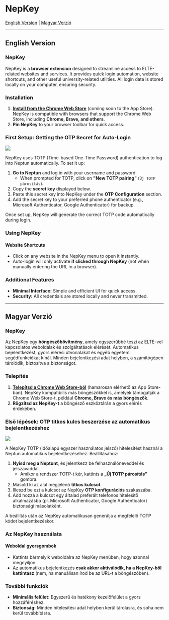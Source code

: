 # NepKey

[English Version](#english-version) | [Magyar Verzió](#magyar-verzió)

---

## English Version

### NepKey

NepKey is a **browser extension** designed to streamline access to ELTE-related websites and services. It provides quick login automation, website shortcuts, and other useful university-related utilities. All login data is stored locally on your computer, ensuring security.

### Installation

1. **<a href="https://chromewebstore.google.com/detail/mdhkgneadmdcggghabhelllpkodboiii?utm_source=item-share-cb" target="_blank">Install from the Chrome Web Store</a>** (coming soon to the App Store). NepKey is compatible with browsers that support the Chrome Web Store, including **Chrome, Brave, and others**.
2. **Pin NepKey** to your browser toolbar for quick access.

### First Setup: Getting the OTP Secret for Auto-Login

<img src="https://raw.githubusercontent.com/yaseel/NepKey-Extension/main/otp-tutorial.gif" />

NepKey uses TOTP (Time-based One-Time Password) authentication to log into Neptun automatically. To set it up:

1. **Go to Neptun** and log in with your username and password.
   - When prompted for TOTP, click on **"New TOTP pairing"** (`Új TOTP párosítás`).
2. Copy the **secret key** displayed below.
3. Paste this secret key into NepKey under the **OTP Configuration** section.
4. Add the secret key to your preferred phone authenticator (e.g., Microsoft Authenticator, Google Authenticator) for backup.

Once set up, NepKey will generate the correct TOTP code automatically during login.

### Using NepKey

#### Website Shortcuts

- Click on any website in the NepKey menu to open it instantly.
- Auto-login will only activate **if clicked through NepKey** (not when manually entering the URL in a browser).

### Additional Features

- **Minimal Interface:** Simple and efficient UI for quick access.
- **Security:** All credentials are stored locally and never transmitted.

---

## Magyar Verzió

### NepKey

Az NepKey egy **böngészőbővítmény**, amely egyszerűbbé teszi az ELTE-vel kapcsolatos weboldalak és szolgáltatások elérését. Automatikus bejelentkezést, gyors elérési útvonalakat és egyéb egyetemi segédfunkciókat kínál. Minden bejelentkezési adat helyben, a számítógépen tárolódik, biztosítva a biztonságot.

### Telepítés

1. **<a href="https://chromewebstore.google.com/detail/mdhkgneadmdcggghabhelllpkodboiii?utm_source=item-share-cb" target="_blank">Telepítsd a Chrome Web Store-ból</a>** (hamarosan elérhető az App Store-ban). NepKey kompatibilis más böngészőkkel is, amelyek támogatják a Chrome Web Store-t, például **Chrome, Brave és más böngészők**.
2. **Rögzítsd az NepKey-t** a böngésző eszköztárán a gyors elérés érdekében.

### Első lépések: OTP titkos kulcs beszerzése az automatikus bejelentkezéshez

<img src="https://raw.githubusercontent.com/yaseel/NepKey-Extension/main/otp-tutorial.gif" />

A NepKey TOTP (időalapú egyszer használatos jelszó) hitelesítést használ a Neptun automatikus bejelentkezéséhez. Beállításához:

1. **Nyisd meg a Neptunt**, és jelentkezz be felhasználóneveddel és jelszavaddal.
   - Amikor a rendszer TOTP-t kér, kattints a **„Új TOTP párosítás”** gombra.
2. Másold ki az alul megjelenő **titkos kulcsot**.
3. Illeszd be ezt a kulcsot az NepKey **OTP konfigurációs** szakaszába.
4. Add hozzá a kulcsot egy általad preferált telefonos hitelesítő alkalmazásba (pl. Microsoft Authenticator, Google Authenticator) biztonsági másolatként.

A beállítás után az NepKey automatikusan generálja a megfelelő TOTP kódot bejelentkezéskor.

### Az NepKey használata

#### Weboldal gyorsgombok

- Kattints bármelyik weboldalra az NepKey menüben, hogy azonnal megnyíljon.
- Az automatikus bejelentkezés **csak akkor aktiválódik, ha a NepKey-ből kattintasz** (nem, ha manuálisan írod be az URL-t a böngészőben).

### További funkciók

- **Minimális felület:** Egyszerű és hatékony kezelőfelület a gyors hozzáféréshez.
- **Biztonság:** Minden hitelesítési adat helyben kerül tárolásra, és soha nem kerül továbbításra.

